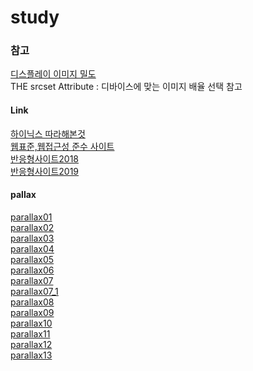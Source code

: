 # study

### 참고
  
  [디스플레이 이미지 밀도](https://webkit.org/demos/srcset/)<br />
    THE srcset Attribute : 디바이스에 맞는 이미지 배율 선택 참고

#### Link
  
  [하이닉스 따라해본것](http://webk.kr/home/study/hynix/hynixCoding/index.html)<br />
  [웹표준,웹접근성 준수 사이트](http://webk.kr/home/study/web/index.html)<br />
  [반응형사이트2018](http://webk.kr/home/study/respones/index.html)<br />
  [반응형사이트2019](http://webk.kr/home/study/respones2/index.html)<br />
  
#### pallax
  
  [parallax01](http://webk.kr/home/study/parallax/parallax01.html)<br />
  [parallax02](http://webk.kr/home/study/parallax/parallax02.html)<br />
  [parallax03](http://webk.kr/home/study/parallax/parallax03.html)<br />
  [parallax04](http://webk.kr/home/study/parallax/parallax04.html)<br />
  [parallax05](http://webk.kr/home/study/parallax/parallax05.html)<br />
  [parallax06](http://webk.kr/home/study/parallax/parallax06.html)<br />
  [parallax07](http://webk.kr/home/study/parallax/parallax07.html)<br />
  [parallax07_1](http://webk.kr/home/study/parallax/parallax07_1.html)<br />
  [parallax08](http://webk.kr/home/study/parallax/parallax08.html)<br />
  [parallax09](http://webk.kr/home/study/parallax/parallax09.html)<br />
  [parallax10](http://webk.kr/home/study/parallax/parallax10.html)<br />
  [parallax11](http://webk.kr/home/study/parallax/parallax11.html)<br />
  [parallax12](http://webk.kr/home/study/parallax/parallax12.html)<br />
  [parallax13](http://webk.kr/home/study/parallax/parallax13.html)<br />